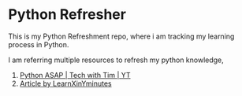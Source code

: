 # Python Refresher

This is my Python Refreshment repo, where i am tracking my learning process in Python.

I am referring multiple resources to refresh my python knowledge, 
1. [Python ASAP | Tech with Tim | YT](https://youtu.be/VchuKL44s6E)
2. [Article by LearnXinYminutes](https://learnxinyminutes.com/docs/python/)
